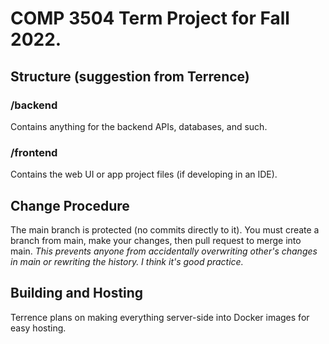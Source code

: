 # COMP 3504 Term Project for Fall 2022.

## Structure (suggestion from Terrence)
### /backend
Contains anything for the backend APIs, databases, and such.

### /frontend
Contains the web UI or app project files (if developing in an IDE).

## Change Procedure
The main branch is protected (no commits directly to it).
You must create a branch from main, make your changes, then pull request to merge into main.
_This prevents anyone from accidentally overwriting other's changes in main or rewriting the history. I think it's good practice._

## Building and Hosting
Terrence plans on making everything server-side into Docker images for easy hosting.
